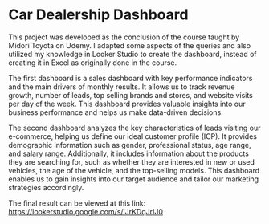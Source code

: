 # Car Dealership Dashboard

This project was developed as the conclusion of the course taught by Midori Toyota on Udemy. I adapted some aspects of the queries and also utilized my knowledge in Looker Studio to create the dashboard, instead of creating it in Excel as originally done in the course. 

The first dashboard is a sales dashboard with key performance indicators and the main drivers of monthly results. It allows us to track revenue growth, number of leads, top selling brands and stores, and website visits per day of the week. This dashboard provides valuable insights into our business performance and helps us make data-driven decisions.

The second dashboard analyzes the key characteristics of leads visiting our e-commerce, helping us define our ideal customer profile (ICP). It provides demographic information such as gender, professional status, age range, and salary range. Additionally, it includes information about the products they are searching for, such as whether they are interested in new or used vehicles, the age of the vehicle, and the top-selling models. This dashboard enables us to gain insights into our target audience and tailor our marketing strategies accordingly.

The final result can be viewed at this link: https://lookerstudio.google.com/s/iJrKDqJrIJ0
